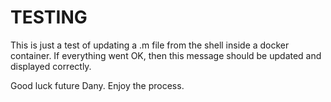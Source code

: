# TESTING

This is just a test of updating a .m file from the shell inside a docker container. If everything went OK, then this message should be updated and displayed correctly.

Good luck future Dany. Enjoy the process.
